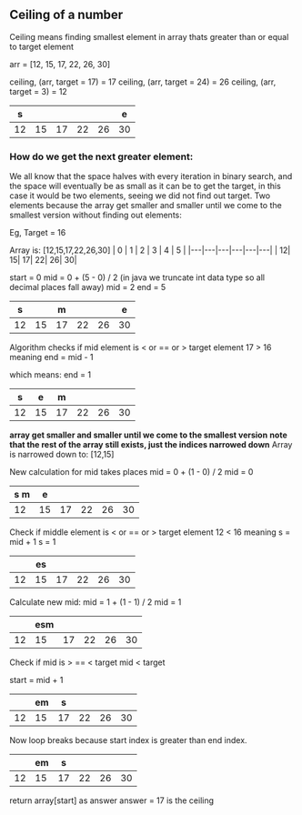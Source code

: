 ## Ceiling of a number

Ceiling means finding smallest element in array thats greater than or equal to target element

arr = [12, 15, 17, 22, 26, 30] 

ceiling, (arr, target = 17) = 17
ceiling, (arr, target = 24) = 26
ceiling, (arr, target = 3) = 12


|  s |   |   |  |  | e  |
|---|---|---|---|---|---|
| 12| 15| 17| 22| 26| 30|

### How do we get the next greater element:

We all know that the space halves with every iteration in binary search, 
and the space will eventually be as small as it can be to get the target, in this case it would be two elements, seeing we did not find out target. Two elements because the array get smaller and smaller until
we come to the smallest version without finding out elements:

Eg, Target = 16

Array is: [12,15,17,22,26,30]
| 0 | 1 | 2 | 3 | 4 | 5 |
|---|---|---|---|---|---|
| 12| 15| 17| 22| 26| 30|


start = 0
mid = 0 + (5 - 0) / 2
(in java we truncate int data type so all decimal places fall away)
mid = 2 
end = 5

| s |   | m |   |   | e |
|---|---|---|---|---|---|
| 12| 15| 17| 22| 26| 30|


Algorithm checks if mid element is < or == or > target element
 17 > 16
 meaning 
 end = mid - 1

 which means:
 end = 1

|  s| e | m |   |   |   |
|---|---|---|---|---|---|
| 12| 15| 17| 22| 26| 30|

**array get smaller and smaller until we come to the smallest version**
**note that the rest of the array still exists, just the indices narrowed down**
Array is narrowed down to: [12,15]

New calculation for mid takes places
mid = 0 + (1 - 0) / 2
mid = 0

|s m| e |   |   |   |   |
|---|---|---|---|---|---|
| 12| 15| 17| 22| 26| 30|


Check if middle element is < or == or > target element
12 < 16
meaning
s = mid + 1
s = 1

|   | es|   |  |   |   |
|---|---|---|---|---|---|
| 12| 15| 17| 22| 26| 30|

Calculate new mid:
 mid = 1 + (1 - 1) / 2
 mid = 1

|   |esm|   |  |   |   |
|---|---|---|---|---|---|
| 12| 15| 17| 22| 26| 30|


Check if mid is > == < target
mid < target

start = mid + 1

|   |em | s |   |   |   |
|---|---|---|---|---|---|
| 12| 15| 17| 22| 26| 30|


Now loop breaks because start index is greater than end index.


|   |em | s |   |   |   |
|---|---|---|---|---|---|
| 12| 15| 17| 22| 26| 30|

return array[start] as answer
answer = 17 is the ceiling
